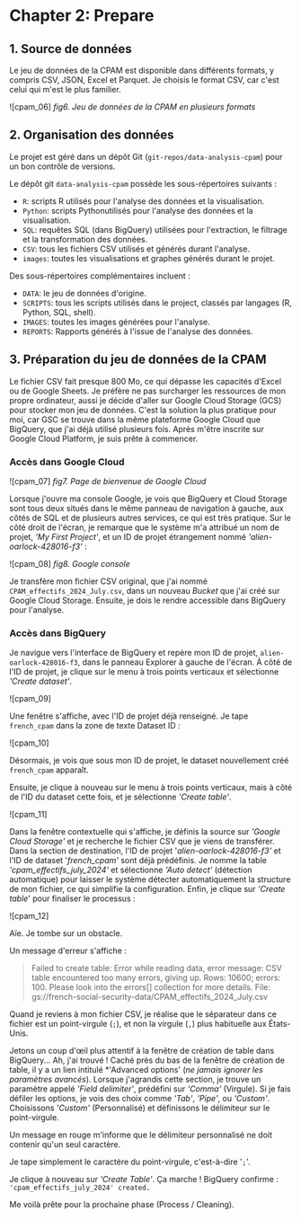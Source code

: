 # Chapter 2: Prepare

## 1. Source de données

Le jeu de données de la CPAM est disponible dans différents formats, y compris CSV, JSON, Excel et Parquet. Je choisis le format CSV, car c'est celui qui m'est le plus familier.

![cpam_06]
*fig6. Jeu de données de la CPAM en plusieurs formats*


## 2. Organisation des données

Le projet est géré dans un dépôt Git (`git-repos/data-analysis-cpam`) pour un bon contrôle de versions.

Le dépôt git `data-analysis-cpam` possède les sous-répertoires suivants :

- `R`: scripts R utilisés pour l'analyse des données et la visualisation.
- `Python`: scripts Pythonutilisés pour l'analyse des données et la visualisation.
- `SQL`: requêtes SQL (dans BigQuery) utilisées pour l'extraction, le filtrage et la transformation des données.
- `CSV`: tous les fichiers CSV utilisés et générés durant l'analyse.
- `images`: toutes les visualisations et graphes générés durant le projet.

Des sous-répertoires complémentaires incluent :

- `DATA`: le jeu de données d'origine.
- `SCRIPTS`: tous les scripts utilisés dans le project, classés par langages (R, Python, SQL, shell).
- `IMAGES`: toutes les images générées pour l'analyse.
- `REPORTS`: Rapports générés à l'issue de l'analyse des données.



## 3. Préparation du jeu de données de la CPAM

Le fichier CSV fait presque 800 Mo, ce qui dépasse les capacités d'Excel ou de Google Sheets. Je préfère ne pas surcharger les ressources de mon propre ordinateur, aussi je décide d'aller sur Google Cloud Storage (GCS) pour stocker mon jeu de données. C'est la solution la plus pratique pour moi, car GSC se trouve dans la même plateforme Google Cloud que BigQuery, que j'ai déjà utilisé plusieurs fois. Après m'être inscrite sur Google Cloud Platform, je suis prête à commencer.

### Accès dans Google Cloud

![cpam_07]
*fig7. Page de bienvenue de Google Cloud*

Lorsque j'ouvre ma console Google, je vois que BigQuery et Cloud Storage sont tous deux situés dans le même panneau de navigation à gauche, aux côtés de SQL et de plusieurs autres services, ce qui est très pratique. Sur le côté droit de l'écran, je remarque que le système m'a attribué un nom de projet, *'My First Project'*, et un ID de projet étrangement nommé *'alien-oarlock-428016-f3'* :

![cpam_08]
*fig8. Google console*

Je transfère mon fichier CSV original, que j'ai nommé `CPAM_effectifs_2024_July.csv`, dans un nouveau *Bucket* que j'ai créé sur Google Cloud Storage. Ensuite, je dois le rendre accessible dans BigQuery pour l'analyse.

### Accès dans BigQuery

Je navigue vers l'interface de BigQuery et repère mon ID de projet, `alien-oarlock-428016-f3`, dans le panneau Explorer à gauche de l'écran. À côté de l'ID de projet, je clique sur le menu à trois points verticaux et sélectionne *'Create dataset'*.

![cpam_09]

Une fenêtre s'affiche, avec l'ID de projet déjà renseigné. Je tape `french_cpam` dans la zone de texte Dataset ID :

![cpam_10]

Désormais, je vois que sous mon ID de projet, le dataset nouvellement créé `french_cpam` apparaît.

Ensuite, je clique à nouveau sur le menu à trois points verticaux, mais à côté de l'ID du dataset cette fois, et je sélectionne *'Create table'*.

![cpam_11]

Dans la fenêtre contextuelle qui s'affiche, je définis la source sur *'Google Cloud Storage'* et je recherche le fichier CSV que je viens de transférer. Dans la section de destination, l'ID de projet '*alien-oarlock-428016-f3'* et l'ID de dataset '*french\_cpam'* sont déjà prédéfinis.
Je nomme la table *'cpam\_effectifs\_july\_2024'* et sélectionne *'Auto detect'* (détection automatique) pour laisser le système détecter automatiquement la structure de mon fichier, ce qui simplifie la configuration. Enfin, je clique sur *'Create table*' pour finaliser le processus :

![cpam_12]

Aïe. Je tombe sur un obstacle.

Un message d'erreur s'affiche :

> Failed to create table: Error while reading data, error message: CSV table encountered too many errors, giving up.
> Rows: 10600; errors: 100.
> Please look into the errors[] collection for more details.
> File: gs://french-social-security-data/CPAM_effectifs_2024_July.csv

Quand je reviens à mon fichier CSV, je réalise que le séparateur dans ce fichier est un point-virgule (`;`), et non la virgule (`,`) plus habituelle aux États-Unis.

Jetons un coup d'œil plus attentif à la fenêtre de création de table dans BigQuery... Ah, j'ai trouvé ! Caché près du bas de la fenêtre de création de table, il y a un lien intitulé *'Advanced options' (*ne jamais ignorer les paramètres avancés*). Lorsque j'agrandis cette section, je trouve un paramètre appelé  *'Field delimiter'*, prédéfini sur *'Comma'* (Virgule). Si je fais défiler les options, je vois des choix comme *'Tab'*, *'Pipe'*, ou *'Custom'*. Choisissons *'Custom'* (Personnalisé) et définissons le délimiteur sur le point-virgule.

Un message en rouge m'informe que le délimiteur personnalisé ne doit contenir qu'un seul caractère.

Je tape simplement le caractère du point-virgule, c'est-à-dire '`;`'.

Je clique à nouveau sur *'Create Table'*.  Ça marche ! BigQuery confirme : `'cpam_effectifs_july_2024' created.`

Me voilà prête pour la prochaine phase (Process / Cleaning).